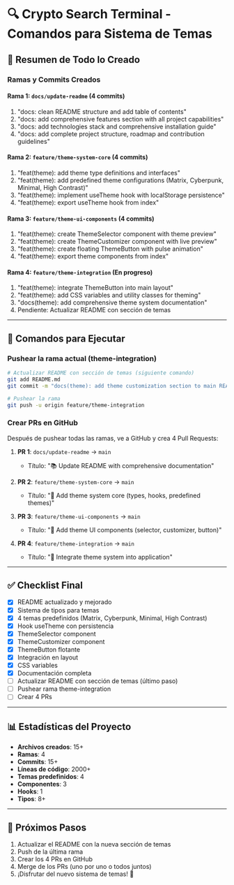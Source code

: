 # 🔍 Crypto Search Terminal - Comandos para Sistema de Temas

## 📝 Resumen de Todo lo Creado

### Ramas y Commits Creados

#### Rama 1: `docs/update-readme` (4 commits)
1. "docs: clean README structure and add table of contents"
2. "docs: add comprehensive features section with all project capabilities"
3. "docs: add technologies stack and comprehensive installation guide"
4. "docs: add complete project structure, roadmap and contribution guidelines"

#### Rama 2: `feature/theme-system-core` (4 commits)
1. "feat(theme): add theme type definitions and interfaces"
2. "feat(theme): add predefined theme configurations (Matrix, Cyberpunk, Minimal, High Contrast)"
3. "feat(theme): implement useTheme hook with localStorage persistence"
4. "feat(theme): export useTheme hook from index"

#### Rama 3: `feature/theme-ui-components` (4 commits)
1. "feat(theme): create ThemeSelector component with theme preview"
2. "feat(theme): create ThemeCustomizer component with live preview"
3. "feat(theme): create floating ThemeButton with pulse animation"
4. "feat(theme): export theme components from index"

#### Rama 4: `feature/theme-integration` (En progreso)
1. "feat(theme): integrate ThemeButton into main layout"
2. "feat(theme): add CSS variables and utility classes for theming"
3. "docs(theme): add comprehensive theme system documentation"
4. Pendiente: Actualizar README con sección de temas

---

## 🚀 Comandos para Ejecutar

### Pushear la rama actual (theme-integration)

```bash
# Actualizar README con sección de temas (siguiente comando)
git add README.md
git commit -m "docs(theme): add theme customization section to main README"

# Pushear la rama
git push -u origin feature/theme-integration
```

### Crear PRs en GitHub

Después de pushear todas las ramas, ve a GitHub y crea 4 Pull Requests:

1. **PR 1**: `docs/update-readme` → `main`
   - Título: "📚 Update README with comprehensive documentation"
   
2. **PR 2**: `feature/theme-system-core` → `main`
   - Título: "🎨 Add theme system core (types, hooks, predefined themes)"
   
3. **PR 3**: `feature/theme-ui-components` → `main`
   - Título: "🎨 Add theme UI components (selector, customizer, button)"
   
4. **PR 4**: `feature/theme-integration` → `main`
   - Título: "🎨 Integrate theme system into application"

---

## ✅ Checklist Final

- [x] README actualizado y mejorado
- [x] Sistema de tipos para temas
- [x] 4 temas predefinidos (Matrix, Cyberpunk, Minimal, High Contrast)
- [x] Hook useTheme con persistencia
- [x] ThemeSelector component
- [x] ThemeCustomizer component  
- [x] ThemeButton flotante
- [x] Integración en layout
- [x] CSS variables
- [x] Documentación completa
- [ ] Actualizar README con sección de temas (último paso)
- [ ] Pushear rama theme-integration
- [ ] Crear 4 PRs

---

## 📊 Estadísticas del Proyecto

- **Archivos creados**: 15+
- **Ramas**: 4
- **Commits**: 15+
- **Líneas de código**: 2000+
- **Temas predefinidos**: 4
- **Componentes**: 3
- **Hooks**: 1
- **Tipos**: 8+

---

## 🎯 Próximos Pasos

1. Actualizar el README con la nueva sección de temas
2. Push de la última rama
3. Crear los 4 PRs en GitHub
4. Merge de los PRs (uno por uno o todos juntos)
5. ¡Disfrutar del nuevo sistema de temas! 🎉
